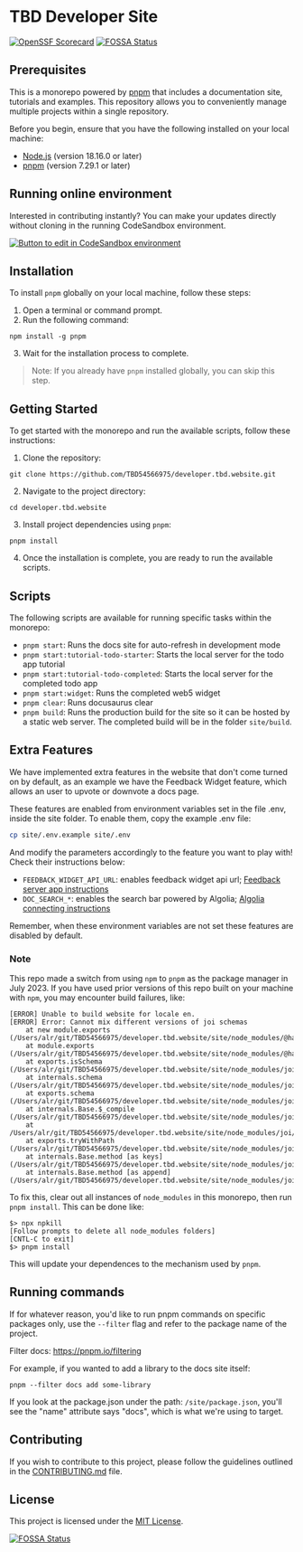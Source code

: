 # TBD Developer Site

[![OpenSSF Scorecard](https://api.securityscorecards.dev/projects/github.com/TBD54566975/developer.tbd.website/badge)](https://securityscorecards.dev/viewer/?uri=github.com/TBD54566975/developer.tbd.website)
[![FOSSA Status](https://app.fossa.com/api/projects/git%2Bgithub.com%2FTBD54566975%2Fdeveloper.tbd.website.svg?type=shield)](https://app.fossa.com/projects/git%2Bgithub.com%2FTBD54566975%2Fdeveloper.tbd.website?ref=badge_shield)

## Prerequisites

This is a monorepo powered by [pnpm](https://pnpm.io/) that includes a documentation site, tutorials and examples. This repository allows you to conveniently manage multiple projects within a single repository.

Before you begin, ensure that you have the following installed on your local machine:

- [Node.js](https://nodejs.org/) (version 18.16.0 or later)
- [pnpm](https://pnpm.io/) (version 7.29.1 or later)

## Running online environment
Interested in contributing instantly? You can make your updates directly without cloning in the running CodeSandbox environment.

[![Button to edit in CodeSandbox environment](https://assets.codesandbox.io/github/button-edit-lime.svg)](https://codesandbox.io/p/github/TBD54566975/developer.tbd.website/main)

## Installation

To install `pnpm` globally on your local machine, follow these steps:

1. Open a terminal or command prompt.
2. Run the following command:

```shell
npm install -g pnpm
```

3. Wait for the installation process to complete.

> Note: If you already have `pnpm` installed globally, you can skip this step.

## Getting Started

To get started with the monorepo and run the available scripts, follow these instructions:

1. Clone the repository:

```shell
git clone https://github.com/TBD54566975/developer.tbd.website.git
```

2. Navigate to the project directory:

```shell
cd developer.tbd.website
```

3. Install project dependencies using `pnpm`:

```shell
pnpm install
```

4. Once the installation is complete, you are ready to run the available scripts.

## Scripts

The following scripts are available for running specific tasks within the monorepo:

- `pnpm start`: Runs the docs site for auto-refresh in development mode
- `pnpm start:tutorial-todo-starter`: Starts the local server for the todo app tutorial
- `pnpm start:tutorial-todo-completed`: Starts the local server for the completed todo app
- `pnpm start:widget`: Runs the completed web5 widget
- `pnpm clear`: Runs docusaurus clear
- `pnpm build`: Runs the production build for the site so it can be hosted by a static web server. The completed build will be in the folder `site/build`.

## Extra Features

We have implemented extra features in the website that don't come turned on by default, as an example we have the Feedback Widget feature, which allows an user to upvote or downvote a docs page. 

These features are enabled from environment variables set in the file .env, inside the site folder. To enable them, copy the example .env file:

```sh
cp site/.env.example site/.env
```

And modify the parameters accordingly to the feature you want to play with! Check their instructions below:

- `FEEDBACK_WIDGET_API_URL`: enables feedback widget api url; [Feedback server app instructions](./apps/feedback-server/README.md)
- `DOC_SEARCH_*`: enables the search bar powered by Algolia; [Algolia connecting instructions](https://docusaurus.io/docs/search#connecting-algolia)

Remember, when these environment variables are not set these features are disabled by default.

### Note

This repo made a switch from using `npm` to `pnpm` as the package manager in July 2023. If you have used prior versions of this repo built on your machine with `npm`, you may encounter build failures, like:

```
[ERROR] Unable to build website for locale en.
[ERROR] Error: Cannot mix different versions of joi schemas
    at new module.exports (/Users/alr/git/TBD54566975/developer.tbd.website/site/node_modules/@hapi/hoek/lib/error.js:23:19)
    at module.exports (/Users/alr/git/TBD54566975/developer.tbd.website/site/node_modules/@hapi/hoek/lib/assert.js:21:11)
    at exports.isSchema (/Users/alr/git/TBD54566975/developer.tbd.website/site/node_modules/joi/lib/common.js:132:5)
    at internals.schema (/Users/alr/git/TBD54566975/developer.tbd.website/site/node_modules/joi/lib/compile.js:66:16)
    at exports.schema (/Users/alr/git/TBD54566975/developer.tbd.website/site/node_modules/joi/lib/compile.js:17:26)
    at internals.Base.$_compile (/Users/alr/git/TBD54566975/developer.tbd.website/site/node_modules/joi/lib/base.js:646:24)
    at /Users/alr/git/TBD54566975/developer.tbd.website/site/node_modules/joi/lib/types/keys.js:262:92
    at exports.tryWithPath (/Users/alr/git/TBD54566975/developer.tbd.website/site/node_modules/joi/lib/common.js:176:16)
    at internals.Base.method [as keys] (/Users/alr/git/TBD54566975/developer.tbd.website/site/node_modules/joi/lib/types/keys.js:262:32)
    at internals.Base.method [as append] (/Users/alr/git/TBD54566975/developer.tbd.website/site/node_modules/joi/lib/types/keys.js:191:29)
```

To fix this, clear out all instances of `node_modules` in this monorepo, then run `pnpm install`. This can be done like:

```
$> npx npkill
[Follow prompts to delete all node_modules folders]
[CNTL-C to exit]
$> pnpm install
```

This will update your dependences to the mechanism used by `pnpm`.

## Running commands

If for whatever reason, you'd like to run pnpm commands on specific packages only, use the `--filter` flag and refer to the package name of the project.

Filter docs: https://pnpm.io/filtering

For example, if you wanted to add a library to the docs site itself:

`pnpm --filter docs add some-library`

If you look at the package.json under the path: `/site/package.json`, you'll see the "name" attribute says "docs", which is what we're using to target.

## Contributing

If you wish to contribute to this project, please follow the guidelines outlined in the [CONTRIBUTING.md](CONTRIBUTING.md) file.

## License

This project is licensed under the [MIT License](LICENSE).


[![FOSSA Status](https://app.fossa.com/api/projects/git%2Bgithub.com%2FTBD54566975%2Fdeveloper.tbd.website.svg?type=large)](https://app.fossa.com/projects/git%2Bgithub.com%2FTBD54566975%2Fdeveloper.tbd.website?ref=badge_large)